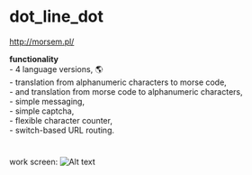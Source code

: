 # dot_line_dot           
http://morsem.pl/

**functionality**    
        - 4 language versions, :earth_americas:    
        - translation from alphanumeric characters to morse code,     
        - and translation from morse code to alphanumeric characters,       
        - simple messaging,             
        - simple captcha,     
        - flexible character counter,      
        - switch-based URL routing.     

#
work screen: 
![Alt text](https://images85.fotosik.pl/190/1e555e384392644c.png "how_about_lerning_esperanto")